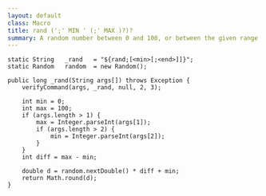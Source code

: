 ```yaml
---
layout: default
class: Macro
title: rand (';' MIN ' (;' MAX )?)?
summary: A random number between 0 and 100, or between the given range (inclusive).
---
```


	static String	_rand	= "${rand;[<min>[;<end>]]}";
	static Random	random	= new Random();

	public long _rand(String args[]) throws Exception {
		verifyCommand(args, _rand, null, 2, 3);

		int min = 0;
		int max = 100;
		if (args.length > 1) {
			max = Integer.parseInt(args[1]);
			if (args.length > 2) {
				min = Integer.parseInt(args[2]);
			}
		}
		int diff = max - min;

		double d = random.nextDouble() * diff + min;
		return Math.round(d);
	}
